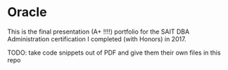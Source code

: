 # Oracle

This is the final presentation (A+ !!!!) portfolio for the SAIT DBA Administration certification I completed (with Honors) in 2017. 

TODO:  take code snippets out of PDF and give them their own files in this repo
